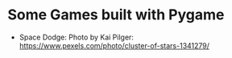 # Some Games built with Pygame

- Space Dodge: Photo by Kai Pilger: https://www.pexels.com/photo/cluster-of-stars-1341279/
